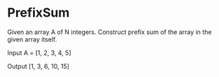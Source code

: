 # PrefixSum
Given an array A of N integers. Construct prefix sum of the array in the given array itself.

Input
A = [1, 2, 3, 4, 5]

Output
[1, 3, 6, 10, 15]
